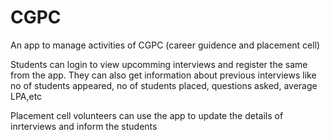 # CGPC
An app to manage activities of CGPC (career guidence and placement cell)

Students can login to view upcomming interviews and register the same from the app.
They can also get information about previous interviews like no of students appeared, no of students placed, questions asked, average LPA,etc

Placement cell volunteers can use the app to update the details of inrterviews and inform the students

